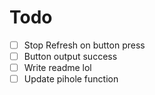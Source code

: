 # Todo

- [ ] Stop Refresh on button press
- [ ] Button output success
- [ ] Write readme lol
- [ ] Update pihole function

